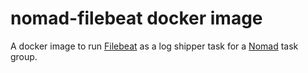 # nomad-filebeat docker image

A docker image to run [Filebeat][1] as a log shipper task for a [Nomad][2] task group.

[1]: https://www.elastic.co/products/beats/filebeat
[2]: https://www.nomadproject.io/
